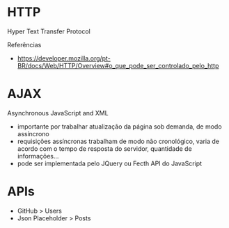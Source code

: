 # HTTP
Hyper Text Transfer Protocol

Referências
- https://developer.mozilla.org/pt-BR/docs/Web/HTTP/Overview#o_que_pode_ser_controlado_pelo_http

# AJAX
Asynchronous JavaScript and XML

- importante por trabalhar atualização da página sob demanda, de modo assíncrono
- requisições assíncronas trabalham de modo não cronológico, varia de acordo com o tempo de resposta do servidor, quantidade de informações...
- pode ser implementada pelo JQuery ou Fecth API do JavaScript

# APIs

- GitHub > Users
- Json Placeholder > Posts